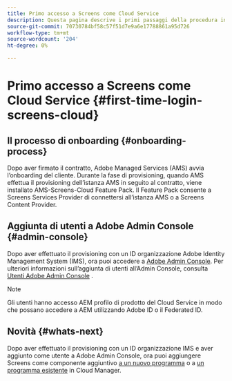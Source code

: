 ```yaml
---
title: Primo accesso a Screens come Cloud Service
description: Questa pagina descrive i primi passaggi della procedura introduttiva a Screens come Cloud Service.
source-git-commit: 70730784bf58c57f51d7e9a6e17788861a95d726
workflow-type: tm+mt
source-wordcount: '204'
ht-degree: 0%

---
```



# Primo accesso a Screens come Cloud Service {#first-time-login-screens-cloud}


## Il processo di onboarding {#onboarding-process}

Dopo aver firmato il contratto, Adobe Managed Services (AMS) avvia l’onboarding del cliente. Durante la fase di provisioning, quando AMS effettua il provisioning dell’istanza AMS in seguito al contratto, viene installato AMS-Screens-Cloud Feature Pack. Il Feature Pack consente a Screens Services Provider di connettersi all’istanza AMS o a Screens Content Provider.

## Aggiunta di utenti a Adobe Admin Console {#admin-console}

Dopo aver effettuato il provisioning con un ID organizzazione Adobe Identity Management System (IMS), ora puoi accedere a [Adobe Admin Console](https://adminconsole.adobe.com/). Per ulteriori informazioni sull’aggiunta di utenti all’Admin Console, consulta [Utenti Adobe Admin Console](https://helpx.adobe.com/enterprise/admin-guide.html/enterprise/using/users.ug.html) .

>[!NOTE]
>Gli utenti hanno accesso AEM profilo di prodotto del Cloud Service in modo che possano accedere a AEM utilizzando Adobe ID o il Federated ID.

## Novità {#whats-next}

Dopo aver effettuato il provisioning con un ID organizzazione IMS e aver aggiunto come utente a Adobe Admin Console, ora puoi aggiungere Screens come componente aggiuntivo [a un nuovo programma](/help/screens-cloud/onboarding-screens-cloud/add-on-new-program-screens-cloud.md) o a [un programma esistente](/help/screens-cloud/onboarding-screens-cloud/add-on-existing-program-screens-cloud.md) in Cloud Manager.